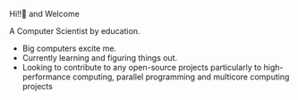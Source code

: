 Hi!!👋 and Welcome

A Computer Scientist by education. 
- Big computers excite me. 
- Currently learning and figuring things out.
- Looking to contribute to any open-source projects particularly to high-performance computing, parallel programming and multicore computing projects 
